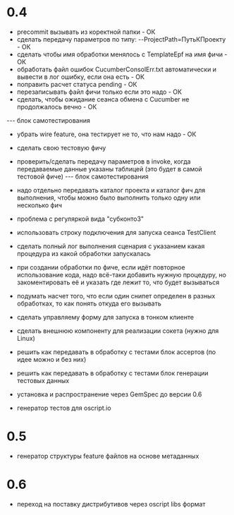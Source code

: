 # 0.4

* precommit вызывать из коректной папки - ОК
* сделать передачу параметров по типу: --ProjectPath=ПутьКПроекту - ОК
* сделать чтобы имя обработки менялось с TemplateEpf на имя фичи - ОК
* обработать файл ошибок CucumberConsolErr.txt автоматически и вывести в лог ошибку, если она есть - ОК
* поправить расчет статуса pending - ОК
* перезаписывать файл фичи только если это надо - ОК
* сделать, чтобы ожидание сеанса обмена с Cucumber не продолжалось вечно - ОК

--- блок самотестирования
* убрать wire feature, она тестирует не то, что нам надо - ОК
* сделать свою тестовую фичу
* проверить/сделать передачу параметров в invoke, когда передаваемые данные указаны таблицей (это будет в самой тестовой фиче)
--- блок самотестирования

* надо отдельно передавать каталог проекта и каталог фич для выполнения, чтобы можно было выполнить только одну или несколько фич
* проблема с регуляркой вида "субконто3"
* использовать строку подключения для запуска сеанса TestClient
* сделать полный лог выполнения сценария с указанием какая процедура из какой обработки запускалась
* при создании обработки по фиче, если идёт повторное использование кода, надо всё-таки добавить нужную процедуру, но закоментировать её и указать где лежит то, что будет вызываться
* подумать насчет того, что если один снипет определен в разных обработках, то как понять откуда его вызывать
* сделать управляему форму для запуска в тонком клиенте
* сделать внешнюю компоненту для реализации сокета (нужно для Linux)
* решить как передавать в обработку с тестами блок ассертов (по идее можно и без них)
* решить как передавать в обработку с тестами блок генерации тестовых данных
* установка и распространение через GemSpec до версии 0.6
* генератор тестов для oscript.io



# 0.5

* генератор структуры feature файлов на основе метаданных

# 0.6

* переход на поставку дистрибутивов через oscript libs формат